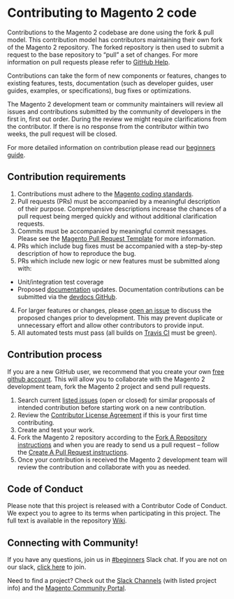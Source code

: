 # Contributing to Magento 2 code

Contributions to the Magento 2 codebase are done using the fork & pull model.
This contribution model has contributors maintaining their own fork of the Magento 2 repository.
The forked repository is then used to submit a request to the base repository to “pull” a set of changes.
For more information on pull requests please refer to [GitHub Help](https://help.github.com/articles/about-pull-requests/).

Contributions can take the form of new components or features, changes to existing features, tests, documentation (such as developer guides, user guides, examples, or specifications), bug fixes or optimizations.

The Magento 2 development team or community maintainers will review all issues and contributions submitted by the community of developers in the first in, first out order.
During the review we might require clarifications from the contributor.
If there is no response from the contributor within two weeks, the pull request will be closed.

For more detailed information on contribution please read our [beginners guide](https://github.com/magento/magento2/wiki/Getting-Started).

## Contribution requirements

1. Contributions must adhere to the [Magento coding standards](https://devdocs.magento.com/guides/v2.3/coding-standards/bk-coding-standards.html).
2. Pull requests (PRs) must be accompanied by a meaningful description of their purpose. Comprehensive descriptions increase the chances of a pull request being merged quickly and without additional clarification requests.
3. Commits must be accompanied by meaningful commit messages. Please see the [Magento Pull Request Template](https://github.com/magento/magento2/blob/2.3-develop/.github/PULL_REQUEST_TEMPLATE.md) for more information.
4. PRs which include bug fixes must be accompanied with a step-by-step description of how to reproduce the bug.
3. PRs which include new logic or new features must be submitted along with:
* Unit/integration test coverage
* Proposed [documentation](https://devdocs.magento.com) updates. Documentation contributions can be submitted via the [devdocs GitHub](https://github.com/magento/devdocs).
4. For larger features or changes, please [open an issue](https://github.com/magento/magento2/issues) to discuss the proposed changes prior to development. This may prevent duplicate or unnecessary effort and allow other contributors to provide input.
5. All automated tests must pass (all builds on [Travis CI](https://travis-ci.org/magento/magento2) must be green).

## Contribution process

If you are a new GitHub user, we recommend that you create your own [free github account](https://github.com/signup/free).
This will allow you to collaborate with the Magento 2 development team, fork the Magento 2 project and send pull requests.

1. Search current [listed issues](https://github.com/magento/magento2/issues) (open or closed) for similar proposals of intended contribution before starting work on a new contribution.
2. Review the [Contributor License Agreement](https://opensource.adobe.com/cla.html) if this is your first time contributing.
3. Create and test your work.
4. Fork the Magento 2 repository according to the [Fork A Repository instructions](https://devdocs.magento.com/guides/v2.3/contributor-guide/contributing.html#fork) and when you are ready to send us a pull request – follow the [Create A Pull Request instructions](https://devdocs.magento.com/guides/v2.3/contributor-guide/contributing.html#pull_request).
5. Once your contribution is received the Magento 2 development team will review the contribution and collaborate with you as needed.

## Code of Conduct

Please note that this project is released with a Contributor Code of Conduct. We expect you to agree to its terms when participating in this project.
The full text is available in the repository [Wiki](https://github.com/magento/magento2/wiki/Magento-Code-of-Conduct).

## Connecting with Community!

If you have any questions, join us in [#beginners](https://magentocommeng.slack.com/messages/CH8BGFX9D) Slack chat. If you are not on our slack, [click here](http://tinyurl.com/engcom-slack) to join.

Need to find a project? Check out the [Slack Channels](https://github.com/magento/magento2/wiki/Slack-Channels) (with listed project info) and the [Magento Community Portal](https://opensource.magento.com/).

